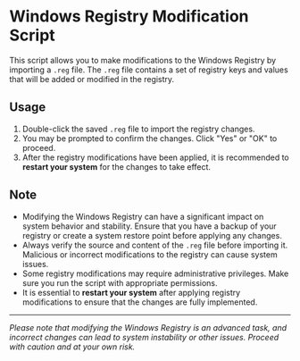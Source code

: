 # Windows Registry Modification Script

This script allows you to make modifications to the Windows Registry by importing a `.reg` file. The `.reg` file contains a set of registry keys and values that will be added or modified in the registry.

## Usage

1. Double-click the saved `.reg` file to import the registry changes.
2. You may be prompted to confirm the changes. Click "Yes" or "OK" to proceed.
3. After the registry modifications have been applied, it is recommended to **restart your system** for the changes to take effect.

## Note

- Modifying the Windows Registry can have a significant impact on system behavior and stability. Ensure that you have a backup of your registry or create a system restore point before applying any changes.
- Always verify the source and content of the `.reg` file before importing it. Malicious or incorrect modifications to the registry can cause system issues.
- Some registry modifications may require administrative privileges. Make sure you run the script with appropriate permissions.
- It is essential to **restart your system** after applying registry modifications to ensure that the changes are fully implemented.

---

*Please note that modifying the Windows Registry is an advanced task, and incorrect changes can lead to system instability or other issues. Proceed with caution and at your own risk.*
